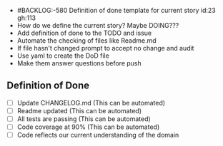 -  #BACKLOG:-580 Definition of done template for current story id:23 gh:113
- How do we define the current story?  Maybe DOING???
- Add definition of done to the TODO and issue
- Automate the checking of files like Readme.md
- If file hasn't changed prompt to accept no change and audit
- Use yaml to create the DoD file
- Make them answer questions before push

Definition of Done
----
- [ ] Update CHANGELOG.md (This can be automated)
- [ ] Readme updated (This can be automated)
- [ ] All tests are passing (This can be automated)
- [ ] Code coverage at 90% (This can be automated)
- [ ] Code reflects our current understanding of the domain
